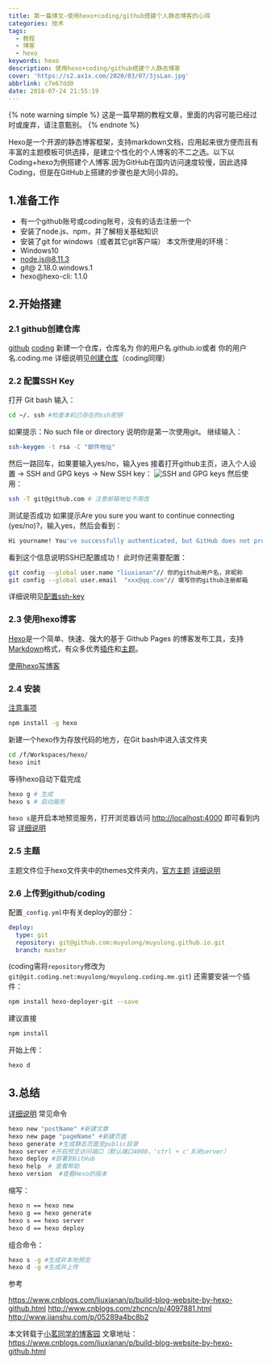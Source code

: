 ```yaml
---
title: 第一篇博文-使用hexo+coding/github搭建个人静态博客的心得
categories: 技术
tags:
  - 教程
  - 博客
  - hexo
keywords: hexo
description: 使用hexo+coding/github搭建个人静态博客
cover: 'https://s2.ax1x.com/2020/03/07/3jsLan.jpg'
abbrlink: c7e67dd0
date: 2018-07-24 21:55:19
---
```

{% note warning simple %}
这是一篇早期的教程文章，里面的内容可能已经过时或废弃，请注意甄别。
{% endnote %}

Hexo是一个开源的静态博客框架，支持markdown文档，应用起来很方便而且有丰富的主题模板可供选择，是建立个性化的个人博客的不二之选。以下以Coding+hexo为例搭建个人博客.因为GitHub在国内访问速度较慢，因此选择Coding，但是在GitHub上搭建的步骤也是大同小异的。
<!--more-->

## 1.准备工作

- 有一个github账号或coding账号，没有的话去注册一个
- 安装了node.js、npm，并了解相关基础知识
- 安装了git for windows（或者其它git客户端）
本文所使用的环境：
- Windows10
- node.js@8.11.3
- git@ 2.18.0.windows.1
- hexo@hexo-cli: 1.1.0

## 2.开始搭建

### 2.1 github创建仓库

[github](https://github.com/)
[coding](https://coding.net/)
新建一个仓库，仓库名为 你的用户名.github.io或者 你的用户名.coding.me
详细说明见[创建仓库](https://www.cnblogs.com/liuxianan/p/build-blog-website-by-hexo-github.html#创建仓库)（coding同理）

### 2.2 配置SSH Key

打开 Git bash 输入：

```bash
cd ~/. ssh #检查本机已存在的ssh密钥
```

如果提示：No such file or directory 说明你是第一次使用git。
继续输入：

```bash
ssh-keygen -t rsa -C "邮件地址"
```

然后一路回车，如果要输入yes/no，输入yes
接着打开github主页，进入个人设置 -> SSH and GPG keys -> New SSH key：
![SSH and GPG keys](https://cdn.muyulong.top/image/202108221737593.png)
然后使用：

```bash
ssh -T git@github.com # 注意邮箱地址不用改
```

测试是否成功
如果提示Are you sure you want to continue connecting (yes/no)?，输入yes，然后会看到：

```bash
Hi yourname! You've successfully authenticated, but GitHub does not provide shell access.
```

看到这个信息说明SSH已配置成功！
此时你还需要配置：

```bash
git config --global user.name "liuxianan"// 你的github用户名，非昵称
git config --global user.email  "xxx@qq.com"// 填写你的github注册邮箱
```

详细说明见[配置ssh-key](https://www.cnblogs.com/liuxianan/p/build-blog-website-by-hexo-github.html#配置ssh-key)

### 2.3 使用hexo博客

[Hexo](http://hexo.io)是一个简单、快速、强大的基于 Github Pages 的博客发布工具，支持[Markdown](https://baike.baidu.com/item/markdown/3245829?fr=aladdin)格式，有众多优秀[插件](https://hexo.io/plugins/)和[主题](https://hexo.io/themes/)。

[使用hexo写博客](https://www.cnblogs.com/liuxianan/p/build-blog-website-by-hexo-github.html#使用hexo写博客)

### 2.4 安装

[注意事项](https://www.cnblogs.com/liuxianan/p/build-blog-website-by-hexo-github.html#注意事项)

```bash
npm install -g hexo
```

新建一个hexo作为存放代码的地方，在Git bash中进入该文件夹

```bash
cd /f/Workspaces/hexo/
hexo init
```

等待hexo自动下载完成

```bash
hexo g # 生成
hexo s # 启动服务
```

`hexo s`是开启本地预览服务，打开浏览器访问 <http://localhost:4000> 即可看到内容
[详细说明](https://www.cnblogs.com/liuxianan/p/build-blog-website-by-hexo-github.html#初始化)

### 2.5 主题

主题文件位于hexo文件夹中的themes文件夹内，[官方主题](https://hexo.io/themes/)
[详细说明](https://www.cnblogs.com/liuxianan/p/build-blog-website-by-hexo-github.html#修改主题)

### 2.6 上传到github/coding

配置`_config.yml`中有关deploy的部分：

```yml
deploy:
  type: git
  repository: git@github.com:muyulong/muyulong.github.io.git
  branch: master
```

(coding需将`repository`修改为`git@git.coding.net:muyulong/muyulong.coding.me.git`)
还需要安装一个插件：

```bash
npm install hexo-deployer-git --save
```

建议直接

```bash
npm install
```

开始上传：

```bash
hexo d
```

## 3.总结

[详细说明](https://www.cnblogs.com/liuxianan/p/build-blog-website-by-hexo-github.html#常用hexo命令)
常见命令

```bash
hexo new "postName" #新建文章
hexo new page "pageName" #新建页面
hexo generate #生成静态页面至public目录
hexo server #开启预览访问端口（默认端口4000，'ctrl + c'关闭server）
hexo deploy #部署到GitHub
hexo help  # 查看帮助
hexo version  #查看Hexo的版本
```

缩写：

```bash
hexo n == hexo new
hexo g == hexo generate
hexo s == hexo server
hexo d == hexo deploy
```

组合命令：

```bash
hexo s -g #生成并本地预览
hexo d -g #生成并上传
```

参考

<https://www.cnblogs.com/liuxianan/p/build-blog-website-by-hexo-github.html>
<http://www.cnblogs.com/zhcncn/p/4097881.html>
<http://www.jianshu.com/p/05289a4bc8b2>

本文转载于[小茗同学的博客园](http://www.cnblogs.com/liuxianan/)
文章地址：<https://www.cnblogs.com/liuxianan/p/build-blog-website-by-hexo-github.html>

